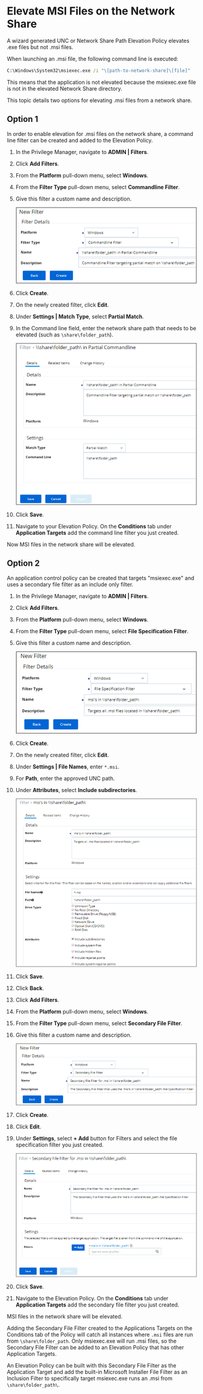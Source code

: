 [title]: # (MSI on Network Share)
[tags]: # (elevate)
[priority]: # (4)
# Elevate MSI Files on the Network Share

A wizard generated UNC or Network Share Path Elevation Policy elevates .exe files but not .msi files.

When launching an .msi file, the following command line is executed:

```cmd
C:\Windows\System32\msiexec.exe /i "\[path-to-network-share]\[file]"
```

This means that the application is not elevated because the msiexec.exe file is not in the elevated Network Share directory.

This topic details two options for elevating .msi files from a network share.

## Option 1

In order to enable elevation for .msi files on the network share, a command line filter can be created and added to the Elevation Policy.

1. In the Privilege Manager, navigate to __ADMIN | Filters__.
1. Click __Add Filters__.
1. From the __Platform__ pull-down menu, select __Windows__.
1. From the __Filter Type__ pull-down menu, select __Commandline Filter__.
1. Give this filter a custom name and description.

   ![cmd filter](images/msi/msi-1.png "New cmdline filter")
1. Click __Create__.
1. On the newly created filter, click __Edit__.
1. Under __Settings | Match Type__, select __Partial Match__.
1. In the Command line field, enter the network share path that needs to be elevated (such as `\share\folder_path`).

   ![path](images/msi/msi-2.png "Share path to network location")
1. Click __Save__.
1. Navigate to your Elevation Policy. On the __Conditions__ tab under __Application Targets__ add the command line filter you just created.

Now MSI files in the network share will be elevated.

## Option 2

An application control policy can be created that targets "msiexec.exe" and uses a secondary file filter as an include only filter.

1. In the Privilege Manager, navigate to __ADMIN | Filters__.
1. Click __Add Filters__.
1. From the __Platform__ pull-down menu, select __Windows__.
1. From the __Filter Type__ pull-down menu, select __File Specification Filter__.
1. Give this filter a custom name and description.

   ![file spec filter](images/msi/msi-3.png "New file specification filter")
1. Click __Create__. 
1. On the newly created filter, click __Edit__.
1. Under __Settings | File Names__, enter `*.msi`.
1. For __Path__, enter the approved UNC path.
1. Under __Attributes__, select __Include subdirectories__.

   ![filter settings](images/msi/msi-4.png "Filter settings and attributes")
1. Click __Save__.
1. Click __Back__.
1. Click __Add Filters__.
1. From the __Platform__ pull-down menu, select __Windows__.
1. From the __Filter Type__ pull-down menu, select __Secondary File Filter__.
1. Give this filter a custom name and description.

   ![secondary file filter](images/msi/msi-5.png "New secondary file filter")
1. Click __Create__.
1. Click __Edit__.
1. Under __Settings__, select __+ Add__ button for Filters and select the file specification filter you just created.

   ![add filter](images/msi/msi-6.png "Add the file specification filter to the secondary file filter")
1. Click __Save__.
1. Navigate to the Elevation Policy.  On the __Conditions__ tab under __Application Targets__ add the secondary file filter you just created.

MSI files in the network share will be elevated.

Adding the Secondary File Filter created to the Applications Targets on the Conditions tab of the Policy will catch all instances where `.msi` files are run from `\share\folder_path`. Only msiexec.exe will run .msi files,
so the Secondary File Filter can be added to an Elevation Policy that has other Application Targets.

An Elevation Policy can be built with this Secondary File Filter as the Application Target and add the built-in Microsoft Installer File Filter as an Inclusion Filter to specifically target msiexec.exe runs an .msi from
`\share\folder_path\`.
